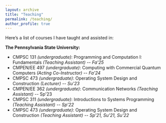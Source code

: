 ```yaml
---
layout: archive
title: "Teaching"
permalink: /teaching/
author_profile: true
---
```


Here’s a list of courses I have taught and assisted in:

**The Pennsylvania State University:**
  * CMPSC 131 _(undergraduate)_: Programming and Computation I: Fundamentals _(Teaching Assistant)_ -- _Fa'25_
  * CMPEN/EE 497 _(undergraduate)_: Computing with Commercial Quantum Computers _(Acting Co-Instructor)_ -- _Fa'24_
  * CMPSC 473 _(undergraduate)_: Operating System Design and Construction _(Lecturer)_ -- _Su'23_
  * CMPEN/EE 362 _(undergraduate)_: Communication Networks _(Teaching Assistant)_ -- Sp'23
  * CMPSC 311 _(undergraduate)_: Introductions to Systems Programming _(Teaching Assistant)_ -- _Sp'22_
  * CMPSC 473 _(undergraduate)_: Operating System Design and Construction _(Teaching Assistant)_ -- _Sp'21, Su'21, Su'22_
